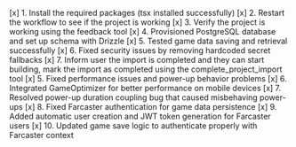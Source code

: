 [x] 1. Install the required packages (tsx installed successfully)
[x] 2. Restart the workflow to see if the project is working
[x] 3. Verify the project is working using the feedback tool
[x] 4. Provisioned PostgreSQL database and set up schema with Drizzle
[x] 5. Tested game data saving and retrieval successfully
[x] 6. Fixed security issues by removing hardcoded secret fallbacks
[x] 7. Inform user the import is completed and they can start building, mark the import as completed using the complete_project_import tool
[x] 5. Fixed performance issues and power-up behavior problems
[x] 6. Integrated GameOptimizer for better performance on mobile devices
[x] 7. Resolved power-up duration coupling bug that caused misbehaving power-ups
[x] 8. Fixed Farcaster authentication for game data persistence
[x] 9. Added automatic user creation and JWT token generation for Farcaster users
[x] 10. Updated game save logic to authenticate properly with Farcaster context